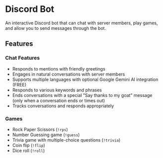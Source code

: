 # Discord Bot

An interactive Discord bot that can chat with server members, play games, and allow you to send messages through the bot.

## Features

### Chat Features

- Responds to mentions with friendly greetings
- Engages in natural conversations with server members
- Supports multiple languages with optional Google Gemini AI integration (FREE)
- Responds to various keywords and phrases
- Ends conversations with a special "Say thanks to my goat" message (only when a conversation ends or times out)
- Tracks conversations and responds appropriately

### Games

- Rock Paper Scissors (`!rps`)
- Number Guessing game (`!guess`)
- Trivia game with multiple-choice questions (`!trivia`)
- Coin flip (`!flip`)
- Dice roll (`!roll`)
